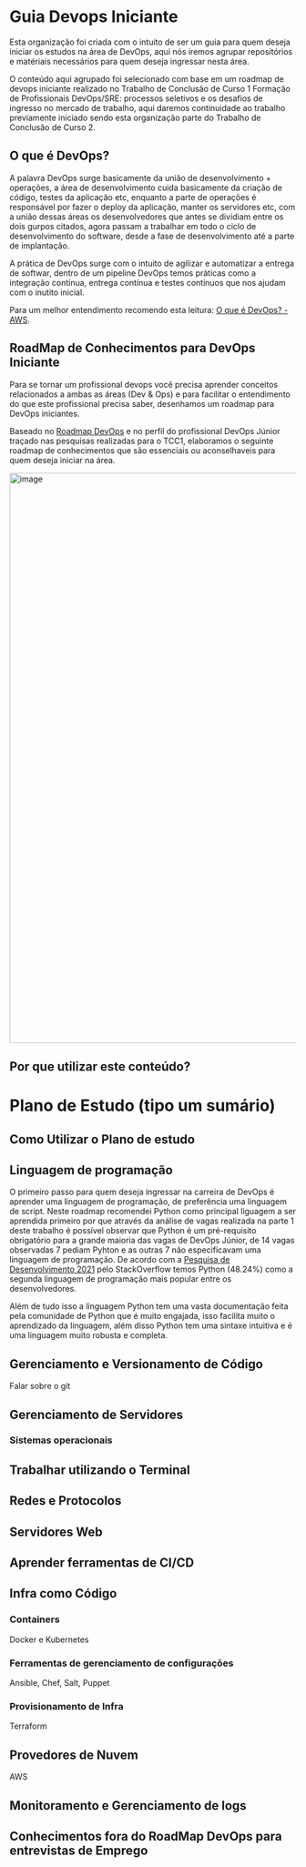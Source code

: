 # Guia Devops Iniciante

Esta organização foi criada com o intuito de ser um guia para quem deseja iniciar os estudos na área de DevOps, aqui nós iremos agrupar repositórios e matériais necessários para quem deseja ingressar nesta área. 

O conteúdo aqui agrupado foi selecionado com base em um roadmap de devops iniciante realizado no Trabalho de Conclusão de Curso 1 Formação de Profissionais DevOps/SRE: processos seletivos e os desafios de ingresso no mercado de trabalho, aqui daremos continuidade ao trabalho previamente iniciado sendo esta organização parte do Trabalho de Conclusão de Curso 2.

## O que é DevOps?

A palavra DevOps surge basicamente da união de desenvolvimento + operações, a área de desenvolvimento cuida basicamente da criação de código, testes da aplicação etc, enquanto a parte de operações é responsável por fazer o deploy da aplicação, manter os servidores etc, com a união dessas áreas os desenvolvedores que antes se dividiam entre os dois gurpos citados, agora passam a trabalhar em todo o ciclo de desenvolvimento do software, desde a fase de desenvolvimento até a parte de implantação.

A prática de DevOps surge com o intuito de agilizar e automatizar a entrega de softwar, dentro de um pipeline DevOps temos práticas como a integração contínua, entrega contínua e testes contínuos que nos ajudam com o inutito inicial.

Para um melhor entendimento recomendo esta leitura: [O que é DevOps? - AWS](https://aws.amazon.com/pt/devops/what-is-devops/).

## RoadMap de Conhecimentos para DevOps Iniciante


Para se tornar um profissional devops você precisa aprender conceitos relacionados a ambas as áreas (Dev & Ops) e para facilitar o entendimento do que este profissional precisa saber, desenhamos um roadmap para DevOps iniciantes.

Baseado no [Roadmap DevOps](https://roadmap.sh/devops) e no perfil do profissional DevOps Júnior traçado nas pesquisas realizadas para o TCC1, elaboramos o seguinte roadmap de conhecimentos que são essenciais ou aconselhaveis para quem deseja iniciar na área.

<img width="1002" alt="image" src="https://user-images.githubusercontent.com/30262806/188697339-de793e52-2d08-445d-bff6-4c586baab38c.png">

## Por que utilizar este conteúdo?

# Plano de Estudo (tipo um sumário)

## Como Utilizar o Plano de estudo

## Linguagem de programação 

O primeiro passo para quem deseja ingressar na carreira de DevOps é aprender uma linguagem de programação, de preferência uma linguagem de script. Neste roadmap recomendei Python como principal liguagem a ser aprendida primeiro por que através da análise de vagas realizada na parte 1 deste trabalho é possível observar que Python é um pré-requisito obrigatório para a grande maioria das vagas de DevOps Júnior, de 14 vagas observadas 7 pediam Pyhton e as outras 7 não especificavam uma linguagem de programação. De acordo com a [Pesquisa de Desenvolvimento  2021](https://insights.stackoverflow.com/survey/2021#developer-profile-key-territoriesfeita) pelo StackOverflow temos Python (48.24%) como a segunda linguagem de programação mais popular entre os desenvolvedores.

Além de tudo isso a linguagem Python tem uma vasta documentação feita pela comunidade de Python que é muito engajada, isso facilita muito o aprendizado da linguagem, além disso Python tem uma sintaxe intuitiva e é uma linguagem muito robusta e completa.

## Gerenciamento e Versionamento de Código

Falar sobre o git

## Gerenciamento de Servidores

### Sistemas operacionais 

## Trabalhar utilizando o Terminal

## Redes e Protocolos

## Servidores Web

## Aprender ferramentas de CI/CD

## Infra como Código

### Containers

Docker e Kubernetes

### Ferramentas de gerenciamento de configurações

Ansible, Chef, Salt, Puppet

### Provisionamento de Infra

Terraform

## Provedores de Nuvem

AWS

## Monitoramento e Gerenciamento de logs

## Conhecimentos fora do RoadMap DevOps para entrevistas de Emprego


